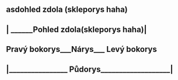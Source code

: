 







 asdohled zdola (skleporys haha)
 ---

| __________Pohled zdola(skleporys haha)____|
---
Pravý bokorys___Nárys___ Levý bokorys
---
|________________ Půdorys___________________|
---